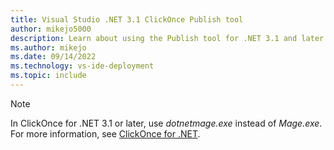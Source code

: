 ```yaml
---
title: Visual Studio .NET 3.1 ClickOnce Publish tool
author: mikejo5000
description: Learn about using the Publish tool for .NET 3.1 and later ClickOnce applications
ms.author: mikejo
ms.date: 09/14/2022
ms.technology: vs-ide-deployment
ms.topic: include
---
```


> [!NOTE]
> In ClickOnce for .NET 3.1 or later, use *dotnetmage.exe* instead of *Mage.exe*. For more information, see [ClickOnce for .NET](../../deployment/clickonce-deployment-dotnet.md).
